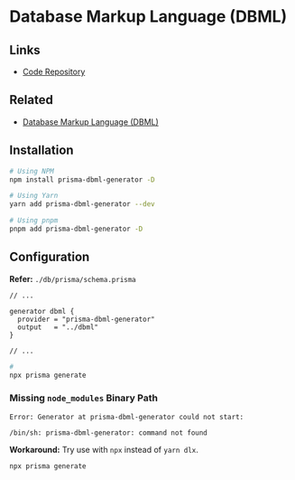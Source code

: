 # Database Markup Language (DBML)

## Links

- [Code Repository](https://github.com/notiz-dev/prisma-dbml-generator)

## Related

- [Database Markup Language (DBML)](/dbml.md)

## Installation

```sh
# Using NPM
npm install prisma-dbml-generator -D

# Using Yarn
yarn add prisma-dbml-generator --dev

# Using pnpm
pnpm add prisma-dbml-generator -D
```

## Configuration

**Refer:** `./db/prisma/schema.prisma`

```prisma
// ...

generator dbml {
  provider = "prisma-dbml-generator"
  output   = "../dbml"
}

// ...
```

```sh
#
npx prisma generate
```

### Missing `node_modules` Binary Path

```log
Error: Generator at prisma-dbml-generator could not start:

/bin/sh: prisma-dbml-generator: command not found
```

**Workaround:** Try use with `npx` instead of `yarn dlx`.

```sh
npx prisma generate
```
